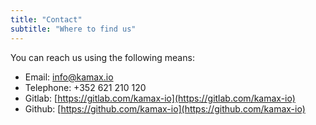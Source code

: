 ```yaml
---
title: "Contact"
subtitle: "Where to find us"
---
```

You can reach us using the following means:

- Email: <a href="mailto:info@kamax.io" title="Our contact Email address">info@kamax.io</a>
- Telephone: +352 621 210 120
- Gitlab: [https://gitlab.com/kamax-io](https://gitlab.com/kamax-io)
- Github: [https://github.com/kamax-io](https://github.com/kamax-io)
